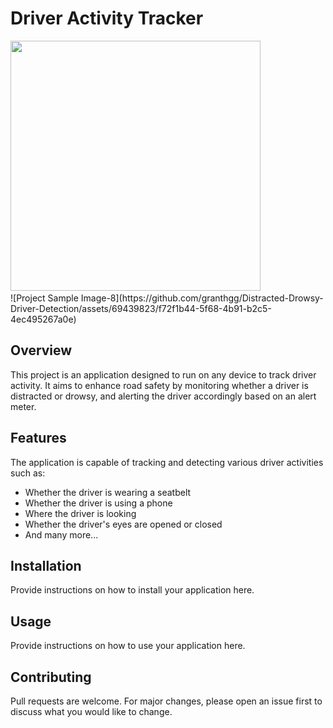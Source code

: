 # Driver Activity Tracker
<div>
<img src="https://github.com/granthgg/Distracted-Drowsy-Driver-Detection/assets/69439823/68ec3240-654e-4631-acfa-1cf2a7488a5f" width="400" height="400"/>&nbsp; 
<div>
![Project Sample Image-8](https://github.com/granthgg/Distracted-Drowsy-Driver-Detection/assets/69439823/f72f1b44-5f68-4b91-b2c5-4ec495267a0e)


## Overview
This project is an application designed to run on any device to track driver activity. It aims to enhance road safety by monitoring whether a driver is distracted or drowsy, and alerting the driver accordingly based on an alert meter.

## Features
The application is capable of tracking and detecting various driver activities such as:
- Whether the driver is wearing a seatbelt
- Whether the driver is using a phone
- Where the driver is looking
- Whether the driver's eyes are opened or closed
- And many more...

## Installation
Provide instructions on how to install your application here.

## Usage
Provide instructions on how to use your application here.

## Contributing
Pull requests are welcome. For major changes, please open an issue first to discuss what you would like to change.

